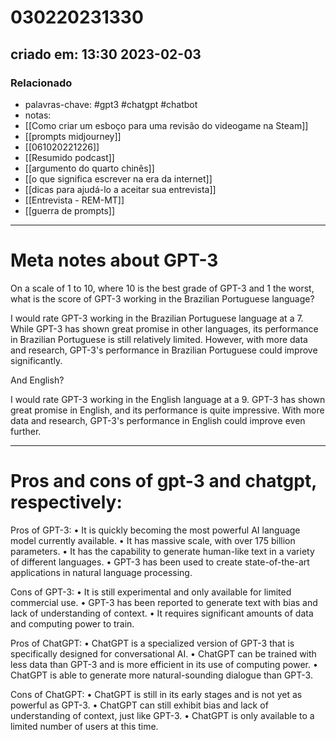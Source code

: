# 030220231330
## criado em: 13:30 2023-02-03

### Relacionado
- palavras-chave: #gpt3 #chatgpt #chatbot 
- notas: 
- [[Como criar um esboço para uma revisão do videogame na Steam]]
- [[prompts midjourney]]
- [[061020221226]]
- [[Resumido podcast]]
- [[argumento do quarto chinês]]
- [[o que significa escrever na era da internet]]
- [[dicas para ajudá-lo a aceitar sua entrevista]]
- [[Entrevista - REM-MT]]
- [[guerra de prompts]]
---
# Meta notes about GPT-3
On a scale of 1 to 10, where 10 is the best grade of GPT-3 and 1 the worst, what is the score of GPT-3 working in the Brazilian Portuguese language?

I would rate GPT-3 working in the Brazilian Portuguese language at a 7. While GPT-3 has shown great promise in other languages, its performance in Brazilian Portuguese is still relatively limited. However, with more data and research, GPT-3's performance in Brazilian Portuguese could improve significantly.

And English?

I would rate GPT-3 working in the English language at a 9. GPT-3 has shown great promise in English, and its performance is quite impressive. With more data and research, GPT-3's performance in English could improve even further.

---

# Pros and cons of gpt-3 and chatgpt, respectively:

Pros of GPT-3: 
• It is quickly becoming the most powerful AI language model currently available.
• It has massive scale, with over 175 billion parameters.
• It has the capability to generate human-like text in a variety of different languages.
• GPT-3 has been used to create state-of-the-art applications in natural language processing.

Cons of GPT-3: 
• It is still experimental and only available for limited commercial use.
• GPT-3 has been reported to generate text with bias and lack of understanding of context.
• It requires significant amounts of data and computing power to train.

Pros of ChatGPT:
• ChatGPT is a specialized version of GPT-3 that is specifically designed for conversational AI.
• ChatGPT can be trained with less data than GPT-3 and is more efficient in its use of computing power.
• ChatGPT is able to generate more natural-sounding dialogue than GPT-3.

Cons of ChatGPT:
• ChatGPT is still in its early stages and is not yet as powerful as GPT-3.
• ChatGPT can still exhibit bias and lack of understanding of context, just like GPT-3.
• ChatGPT is only available to a limited number of users at this time.